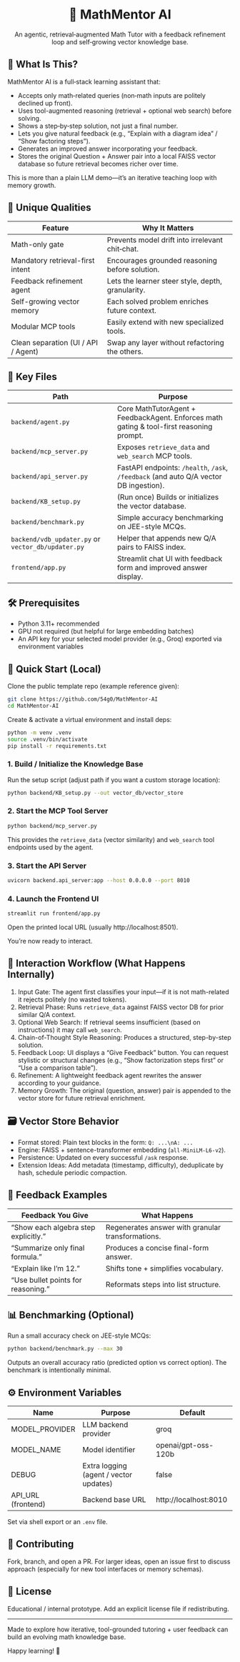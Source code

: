 <div align="center">

# 🧮 MathMentor AI
An agentic, retrieval‑augmented Math Tutor with a feedback refinement loop and self‑growing vector knowledge base.

</div>

## 🌟 What Is This?
MathMentor AI is a full‑stack learning assistant that:
- Accepts only math‑related queries (non‑math inputs are politely declined up front).
- Uses tool-augmented reasoning (retrieval + optional web search) before solving.
- Shows a step‑by‑step solution, not just a final number.
- Lets you give natural feedback (e.g., “Explain with a diagram idea” / “Show factoring steps”).
- Generates an improved answer incorporating your feedback.
- Stores the original Question + Answer pair into a local FAISS vector database so future retrieval becomes richer over time.

This is more than a plain LLM demo—it’s an iterative teaching loop with memory growth.

## 🔑 Unique Qualities
| Feature | Why It Matters |
|---------|----------------|
| Math-only gate | Prevents model drift into irrelevant chit‑chat. |
| Mandatory retrieval-first intent | Encourages grounded reasoning before solution. |
| Feedback refinement agent | Lets the learner steer style, depth, granularity. |
| Self-growing vector memory | Each solved problem enriches future context. |
| Modular MCP tools | Easily extend with new specialized tools. |
| Clean separation (UI / API / Agent) | Swap any layer without refactoring the others. |

## 📂 Key Files
| Path | Purpose |
|------|---------|
| `backend/agent.py` | Core MathTutorAgent + FeedbackAgent. Enforces math gating & tool-first reasoning prompt. |
| `backend/mcp_server.py` | Exposes `retrieve_data` and `web_search` MCP tools. |
| `backend/api_server.py` | FastAPI endpoints: `/health`, `/ask`, `/feedback` (and auto Q/A vector DB ingestion). |
| `backend/KB_setup.py` | (Run once) Builds or initializes the vector database. |
| `backend/benchmark.py` | Simple accuracy benchmarking on JEE-style MCQs. |
| `backend/vdb_updater.py` or `vector_db/updater.py` | Helper that appends new Q/A pairs to FAISS index. |
| `frontend/app.py` | Streamlit chat UI with feedback form and improved answer display. |

## 🛠️ Prerequisites
- Python 3.11+ recommended
- GPU not required (but helpful for large embedding batches)
- An API key for your selected model provider (e.g., Groq) exported via environment variables

## 🚀 Quick Start (Local)
Clone the public template repo (example reference given):
```bash
git clone https://github.com/54g0/MathMentor-AI
cd MathMentor-AI
```

Create & activate a virtual environment and install deps:
```bash
python -m venv .venv
source .venv/bin/activate
pip install -r requirements.txt
```

### 1. Build / Initialize the Knowledge Base
Run the setup script (adjust path if you want a custom storage location):
```bash
python backend/KB_setup.py --out vector_db/vector_store
```

### 2. Start the MCP Tool Server
```bash
python backend/mcp_server.py
```
This provides the `retrieve_data` (vector similarity) and `web_search` tool endpoints used by the agent.

### 3. Start the API Server
```bash
uvicorn backend.api_server:app --host 0.0.0.0 --port 8010
```

### 4. Launch the Frontend UI
```bash
streamlit run frontend/app.py
```
Open the printed local URL (usually http://localhost:8501).

You’re now ready to interact.

## 🧪 Interaction Workflow (What Happens Internally)
1. Input Gate: The agent first classifies your input—if it is not math-related it rejects politely (no wasted tokens).
2. Retrieval Phase: Runs `retrieve_data` against FAISS vector DB for prior similar Q/A context.
3. Optional Web Search: If retrieval seems insufficient (based on instructions) it may call `web_search`.
4. Chain-of-Thought Style Reasoning: Produces a structured, step-by-step solution.
5. Feedback Loop: UI displays a “Give Feedback” button. You can request stylistic or structural changes (e.g., “Show factorization steps first” or “Use a comparison table”).
6. Refinement: A lightweight feedback agent rewrites the answer according to your guidance.
7. Memory Growth: The original (question, answer) pair is appended to the vector store for future retrieval enrichment.

## 🗃️ Vector Store Behavior
- Format stored: Plain text blocks in the form: `Q: ...\nA: ...`
- Engine: FAISS + sentence-transformer embedding (`all-MiniLM-L6-v2`).
- Persistence: Updated on every successful `/ask` response.
- Extension Ideas: Add metadata (timestamp, difficulty), deduplicate by hash, schedule periodic compaction.

## 🔁 Feedback Examples
| Feedback You Give | What Happens |
|-------------------|--------------|
| “Show each algebra step explicitly.” | Regenerates answer with granular transformations. |
| “Summarize only final formula.” | Produces a concise final-form answer. |
| “Explain like I’m 12.” | Shifts tone + simplifies vocabulary. |
| “Use bullet points for reasoning.” | Reformats steps into list structure. |

## 📊 Benchmarking (Optional)
Run a small accuracy check on JEE-style MCQs:
```bash
python backend/benchmark.py --max 30
```
Outputs an overall accuracy ratio (predicted option vs correct option). The benchmark is intentionally minimal.

## ⚙️ Environment Variables
| Name | Purpose | Default |
|------|---------|---------|
| MODEL_PROVIDER | LLM backend provider | groq |
| MODEL_NAME | Model identifier | openai/gpt-oss-120b |
| DEBUG | Extra logging (agent / vector updates) | false |
| API_URL (frontend) | Backend base URL | http://localhost:8010 |

Set via shell export or an `.env` file.

## 🤝 Contributing
Fork, branch, and open a PR. For larger ideas, open an issue first to discuss approach (especially for new tool interfaces or memory schemas).

## 📄 License
Educational / internal prototype. Add an explicit license file if redistributing.

---
Made to explore how iterative, tool-grounded tutoring + user feedback can build an evolving math knowledge base.

Happy learning! 🧠
